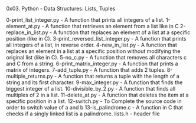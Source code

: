 0x03. Python - Data Structures: Lists, Tuples

0-print_list_integer.py - A function that prints all integers of a list.
1-element_at.py - A function that retrieves an element from a list like in C
2-replace_in_list.py - A function that replaces an element of a list at a specific position (like in C).
3-print_reversed_list_integer.py - A function that prints all integers of a list, in reverse order.
4-new_in_list.py - A function that replaces an element in a list at a specific position without modifying the original list (like in C).
5-no_c.py - A function that removes all characters c and C from a string.
6-print_matrix_integer.py - A function that prints a matrix of integers.
7-add_tuple.py - A function that adds 2 tuples.
8-multiple_returns.py - A function that returns a tuple with the length of a string and its first character.
9-max_integer.py - A  function that finds the biggest integer of a list.
10-divisible_by_2.py - A function that finds all multiples of 2 in a list.
11-delete_at.py - A function that deletes the item at a specific position in a list.
12-switch.py - To Complete the source code in order to switch value of a and b
13-is_palindrome.c - A function in C that checks if a singly linked list is a palindrome.
lists.h - header file

